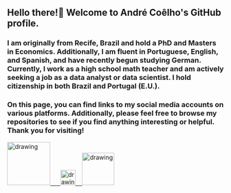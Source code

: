 ## Hello there!👋 Welcome to André Coêlho's GitHub profile.

### I am originally from Recife, Brazil and hold a PhD and Masters in Economics. Additionally, I am fluent in Portuguese, English, and Spanish, and have recently begun studying German. Currently, I work as a high school math teacher and am actively seeking a job as a data analyst or data scientist. I hold citizenship in both Brazil and Portugal (E.U.).

### On this page, you can find links to my social media accounts on various platforms. Additionally, please feel free to browse my repositories to see if you find anything interesting or helpful. Thank you for visiting!


<a href="https://www.linkedin.com/in/andreluizcoelho/"><img src="https://res.cloudinary.com/importdata/image/upload/v1595012354/linkedin_t9qiwy.png" alt="drawing" width="100"/> &nbsp;&nbsp;&nbsp;&nbsp; <a href="https://medium.com/@andreluizcoelho"><img src="https://res.cloudinary.com/importdata/image/upload/v1595012354/medium_mono_hoz0z5.png" alt="drawing" width="35"/>&nbsp;&nbsp;&nbsp;&nbsp;<a href="https://www.kaggle.com/andreluizcoelho"><img src="https://res.cloudinary.com/importdata/image/upload/v1595012924/kaggle_ksaktb.png" alt="drawing" width="75"/> 


<!--

<a href="https://www.youtube.com/@andreluizcoelho"><img src="https://res.cloudinary.com/importdata/image/upload/v1595012354/yt_logo_jjgys4.png" alt="drawing" width="100"/>&nbsp;&nbsp;&nbsp;&nbsp;
<a href="https://twitter.com/andrelrcbmc"><img src="https://res.cloudinary.com/importdata/image/upload/v1595012924/Twitter_Logo_Blue_gbtagu.png" alt="drawing" width="40"/>




**PlayingNumbers/PlayingNumbers** is a ✨ _special_ ✨ repository because its `README.md` (this file) appears on your GitHub profile.


Here are some ideas to get you started:

- 🔭 I’m currently working on ...
- 🌱 I’m currently learning ...
- 👯 I’m looking to collaborate on ...
- 🤔 I’m looking for help with ...
- 💬 Ask me about ...
- 📫 How to reach me: ...
- 😄 Pronouns: ...
- ⚡ Fun fact: ...
-->
<!--
**andreluizcoelho/andreluizcoelho** is a ✨ _special_ ✨ repository because its `README.md` (this file) appears on your GitHub profile.

Here are some ideas to get you started:

- 🔭 I’m currently working on ...
- 🌱 I’m currently learning ...
- 👯 I’m looking to collaborate on ...
- 🤔 I’m looking for help with ...
- 💬 Ask me about ...
- 📫 How to reach me: ...
- 😄 Pronouns: ...
- ⚡ Fun fact: ...
-->
